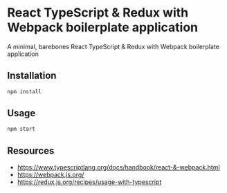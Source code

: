 # React TypeScript & Redux with Webpack boilerplate application
A minimal, barebones React TypeScript & Redux with Webpack boilerplate application

## Installation
```bash
npm install
```

## Usage
```bash
npm start
```

## Resources
- https://www.typescriptlang.org/docs/handbook/react-&-webpack.html
- https://webpack.js.org/
- https://redux.js.org/recipes/usage-with-typescript
